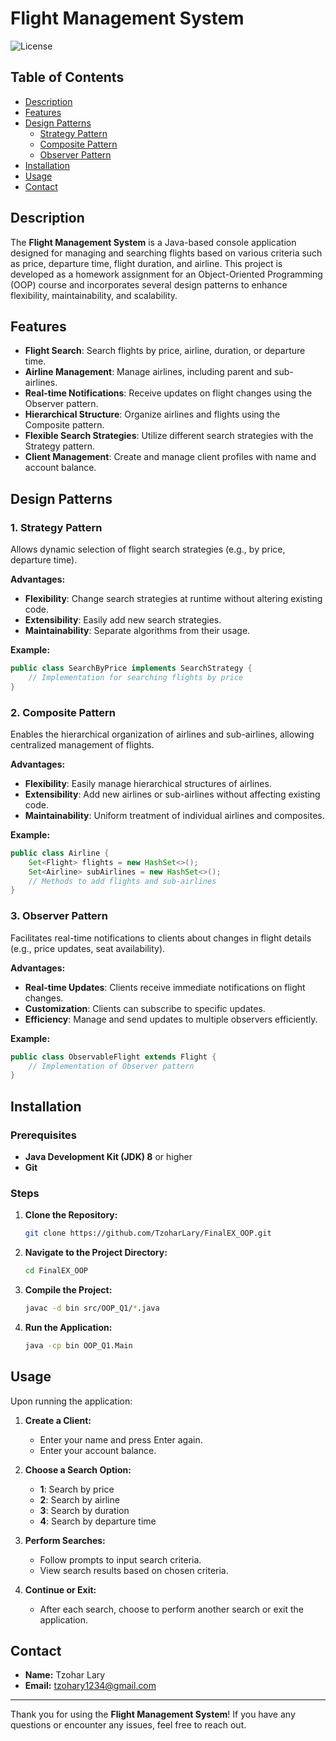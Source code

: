# Flight Management System

![License](https://img.shields.io/badge/license-MIT-blue.svg)

## Table of Contents
- [Description](#description)
- [Features](#features)
- [Design Patterns](#design-patterns)
  - [Strategy Pattern](#1-strategy-pattern)
  - [Composite Pattern](#2-composite-pattern)
  - [Observer Pattern](#3-observer-pattern)
- [Installation](#installation)
- [Usage](#usage)
- [Contact](#contact)

## Description

The **Flight Management System** is a Java-based console application designed for managing and searching flights based on various criteria such as price, departure time, flight duration, and airline. This project is developed as a homework assignment for an Object-Oriented Programming (OOP) course and incorporates several design patterns to enhance flexibility, maintainability, and scalability.

## Features

- **Flight Search**: Search flights by price, airline, duration, or departure time.
- **Airline Management**: Manage airlines, including parent and sub-airlines.
- **Real-time Notifications**: Receive updates on flight changes using the Observer pattern.
- **Hierarchical Structure**: Organize airlines and flights using the Composite pattern.
- **Flexible Search Strategies**: Utilize different search strategies with the Strategy pattern.
- **Client Management**: Create and manage client profiles with name and account balance.

## Design Patterns

### 1. Strategy Pattern

Allows dynamic selection of flight search strategies (e.g., by price, departure time).

**Advantages:**
- **Flexibility**: Change search strategies at runtime without altering existing code.
- **Extensibility**: Easily add new search strategies.
- **Maintainability**: Separate algorithms from their usage.

**Example:**
```java
public class SearchByPrice implements SearchStrategy {
    // Implementation for searching flights by price
}
```

### 2. Composite Pattern

Enables the hierarchical organization of airlines and sub-airlines, allowing centralized management of flights.

**Advantages:**
- **Flexibility**: Easily manage hierarchical structures of airlines.
- **Extensibility**: Add new airlines or sub-airlines without affecting existing code.
- **Maintainability**: Uniform treatment of individual airlines and composites.

**Example:**
```java
public class Airline {
    Set<Flight> flights = new HashSet<>();
    Set<Airline> subAirlines = new HashSet<>();
    // Methods to add flights and sub-airlines
}
```

### 3. Observer Pattern

Facilitates real-time notifications to clients about changes in flight details (e.g., price updates, seat availability).

**Advantages:**
- **Real-time Updates**: Clients receive immediate notifications on flight changes.
- **Customization**: Clients can subscribe to specific updates.
- **Efficiency**: Manage and send updates to multiple observers efficiently.

**Example:**
```java
public class ObservableFlight extends Flight {
    // Implementation of Observer pattern
}
```

## Installation

### Prerequisites

- **Java Development Kit (JDK) 8** or higher
- **Git**

### Steps

1. **Clone the Repository:**
    ```bash
    git clone https://github.com/TzoharLary/FinalEX_OOP.git
    ```

2. **Navigate to the Project Directory:**
    ```bash
    cd FinalEX_OOP
    ```

3. **Compile the Project:**
    ```bash
    javac -d bin src/OOP_Q1/*.java
    ```

4. **Run the Application:**
    ```bash
    java -cp bin OOP_Q1.Main
    ```

## Usage

Upon running the application:

1. **Create a Client:**
   - Enter your name and press Enter again.
   - Enter your account balance.

2. **Choose a Search Option:**
   - **1**: Search by price
   - **2**: Search by airline
   - **3**: Search by duration
   - **4**: Search by departure time

3. **Perform Searches:**
   - Follow prompts to input search criteria.
   - View search results based on chosen criteria.

4. **Continue or Exit:**
   - After each search, choose to perform another search or exit the application.

## Contact

- **Name:** Tzohar Lary
- **Email:** tzohary1234@gmail.com

---

Thank you for using the **Flight Management System**! If you have any questions or encounter any issues, feel free to reach out.
